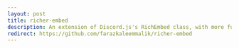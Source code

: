 ```yaml
---
layout: post
title: richer-embed
description: An extension of Discord.js's RichEmbed class, with more functionality
redirect: https://github.com/farazkaleemmalik/richer-embed
---
```


